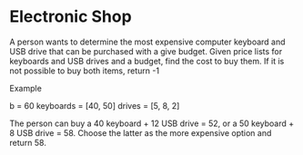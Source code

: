 # Electronic Shop

A person wants to determine the most expensive computer keyboard and USB drive that can be purchased with a give budget. Given price lists for keyboards and USB drives and a budget, find the cost to buy them. If it is not possible to buy both items, return -1

Example

b = 60
keyboards = [40, 50]
drives = [5, 8, 2]

The person can buy a 
40 keyboard + 12 USB drive = 52, or a 
50 keyboard + 8 USB drive = 58.
Choose the latter as the more expensive option and return 58.